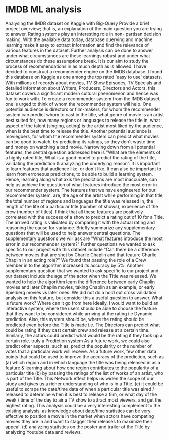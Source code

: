 # IMDB ML analysis
 Analysing the IMDB dataset on Kaggle with Big-Query 
Provide a brief project overview; that is, an explanation of the main question you are trying to answer.
Rating systems play an interesting role in non- partisan decision making. With the available data today, database querying and machine learning make it easy to extract information and find the relevance of various features in the dataset.
Further analysis can be done to answer under what circumstances are these learnings robust and under what circumstances do these assumptions break. It is our aim to study the process of recommendations in as much depth as is allowed.
I have decided to construct a recommender engine on the IMDB database. I found this database on Kaggle as one among the top rated 'easy to use' datasets. With millions of records about movies, TV Show Episodes, TV Specials and detailed information about Writers, Producers, Directors and Actors, this dataset covers a significant modern cultural phenomenon and hence was fun to work with.
To create a recommender system from the IMDB dataset, one is urged to think of whom the recommender system will help. One potential audience is directors or film-makers, for whom the recommender system can predict whom to cast in the title, what genre of movie is an artist best suited for, how many regions or languages to release the title in, what aspect of the talent (singing, acting) is the artist most liked by the audience, when is the best time to release the title.
Another potential audience is moviegoers, for whom the recommender system can predict what movies can be good to watch, by predicting its ratings, so they don't waste time and money on watching a bad movie.
Narrowing down from all potential features, the central question addressed here is "What are the elements of a highly rated title, What is a good model to predict the rating of the title, validating the prediction & analyzing the underlying reason”.
It is important to learn features that audience like, or don't like. It can also be important to learn from erroneous predictions, to be able to build a learning system. Hence, learning along what axis the predictions are most inaccurate, can help us achieve the question of what features introduce the most error in our recommender system.
The features that we have engineered for our recommender system, are, the age of the artist while performing in that title, the total number of regions and languages the title was released in, the length of the life of a particular title (number of shows), experience of the crew (number of titles). I think that all these features are positively correlated with the success of a show to predict a rating out of 10 for a Title. The arrived rating is validated by comparing it with the actual rating and reasoning the cause for variance.
Briefly summarize any supplementary questions that will be used to help answer central questions.
The supplementary questions we will ask are "What features introduce the most error in our recommender system?"
Further questions we wanted to ask specific to our project with this dataset include "Can there be a difference between movies that are shot by Charlie Chaplin and that feature Charlie Chaplin in an acting role?" We found that passing the role of a Crew member in to the algorithm increased its accuracy by 5%.
Another supplementary question that we wanted to ask specific to our project and our dataset include the age of the actor when the Title was released. We wanted to help the algorithm learn the difference between early Chaplin movies and later Chaplin movies, taking Chaplin as an example, or early Spielberg movies vs later ones. We did not do a hold out cross validation analysis on this feature, but consider this a useful question to answer.
What is future work? Where can it go from here
Ideally, I would want to build an interactive system, where the users should be able to choose the feature that they want to be considered while arriving at the rating i.e Dynamic prediction.
Also, this system should be, where the rating should be predicted even before the Title is made i.e. The Directors can predict what could be rating if they cast certain crew and release at a certain time. Similarly, the actors could predict what would be the rating if they took up a certain role. truly a Prediction system
As a future work, we could also predict other aspects, such as, predict the popularity or the number of votes that a particular work will receive.
As a future work, few other data points that could be used to improve the accuracy of the prediction, such as
(a) which region and in which language the title was being released in as a feature & learning about how one region contributes to the popularity of a particular title
(b) by passing the ratings of the list of works of an artist, who is part of the Title. This Network effect helps us widen the scope of our study and gives us a richer understanding of who is in a Title.
(c) it could be useful to scrape the date/time data of when a particular title was aired / released to determine when it is best to release a film, or what day of the week / time of the day to air a TV show to attract most viewers, and get the highest rating. This analysis could be a very interesting complement to the existing analysis, as knowledge about date/time statistics can be very effective to position a movie in the market when actors have competing movies they are in and want to stagger their releases to maximize their appeal.
(d) analyzing statistics on the poster and trailer of the Title by analyzing Youtube data and reviews.